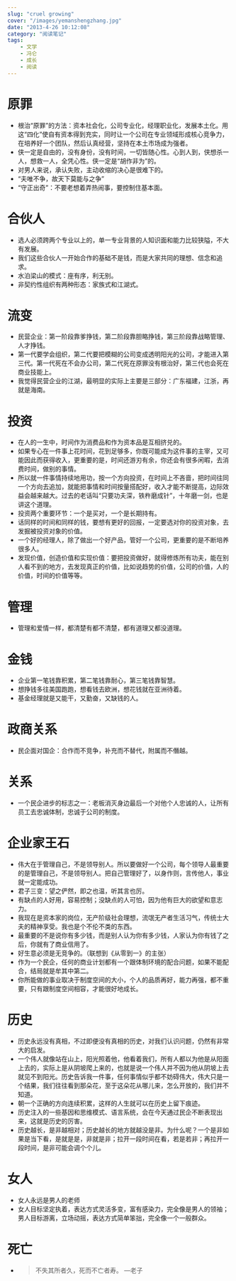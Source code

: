 ```yaml
---
slug: "cruel growing"
cover: "/images/yemanshengzhang.jpg"
date: "2013-4-26 10:12:08"
category: "阅读笔记"
tags:
    - 文学
    - 冯仑
    - 成长
    - 阅读
---
```

# 原罪

- 根治“原罪”的方法：资本社会化，公司专业化，经理职业化，发展本土化。用这“四化”使自有资本得到充实，同时让一个公司在专业领域形成核心竞争力，在培养好一个团队，然后认真经营，坚持在本土市场成为强者。
- 侠一定是自由的，没有身份，没有时间，一切皆随心性。心到人到，侠想杀一人，想救一人，全凭心性。侠一定是“胡作非为”的。
- 对男人来说，承认失败，主动收缩的决心是很难下的。
- “夫唯不争，故天下莫能与之争”
- “守正出奇”：不要老想着弄热闹事，要控制住基本面。

# 合伙人

- 选人必须跨两个专业以上的，单一专业背景的人知识面和能力比较狭隘，不大有发展。
- 我们这些合伙人一开始合作的基础不是钱，而是大家共同的理想、信念和追求。
- 水泊梁山的模式：座有序，利无别。
- 非契约性组织有两种形态：家族式和江湖式。

# 流变

- 民营企业：第一阶段靠爹挣钱，第二阶段靠胆略挣钱，第三阶段靠战略管理、人才挣钱。
- 第一代要学会组织，第二代要把模糊的公司变成透明阳光的公司，才能进入第三代。第一代死在不会办公司，第二代死在原罪没有根治好，第三代也会死在商业技能上。
- 我觉得民营企业的江湖，最明显的实际上主要是三部分：广东福建，江浙，再就是海南。

# 投资

- 在人的一生中，时间作为消费品和作为资本品是互相挤兑的。
- 如果专心在一件事上花时间，花到足够多，你既可能成为这件事的主宰，又可能因此而获得收入，更重要的是，时间还游刃有余，你还会有很多闲暇，去消费时间，做别的事情。
- 所以就一件事情持续地用功，按一个方向投资，在时间上不吝啬，把时间往同一个方向去追加，就能把事情和时间按量搭配好，收入才能不断提高，边际效益会越来越大。过去的老话叫“只要功夫深，铁杵磨成针”，十年磨一剑，也是讲这个道理。
- 投资两个重要环节：一个是买对，一个是长期持有。
- 话同样的时间和同样的钱，要想有更好的回报，一定要选对你的投资对象，去发掘被投资对象的价值。
- 一个好的经理人，除了做出一个好产品，管好一个公司，更重要的是不断培养很多人。
- 发现价值，创造价值和实现价值：要把投资做好，就得修炼所有功夫，能在别人看不到的地方，去发现真正的价值，比如说趋势的价值，公司的价值，人的价值，时间的价值等等。

# 管理

- 管理和爱情一样，都清楚有都不清楚，都有道理又都没道理。



# 金钱

- 企业第一笔钱靠积累，第二笔钱靠耐心，第三笔钱靠智慧。
- 想挣钱多往美国跑跑，想看钱去欧洲，想花钱就在亚洲待着。
- 基金经理就是又能干，又勤奋，又缺钱的人。

# 政商关系

- 民企面对国企：合作而不竞争，补充而不替代，附属而不僭越。

# 关系

- 一个民企进步的标志之一：老板消灭身边最后一个对他个人忠诚的人，让所有员工去忠诚体制，忠诚于公司的制度。

# 企业家王石

- 伟大在于管理自己，不是领导别人。所以要做好一个公司，每个领导人最重要的是管理自己，不是领导别人。把自己管理好了，以身作则，言传他人，事业就一定能成功。
- 君子三变：望之俨然，即之也温，听其言也厉。
- 有缺点的人好用，容易控制；没缺点的人可怕，因为他有巨大的欲望和意志力。
- 我现在是资本家的岗位，无产阶级社会理想，流氓无产者生活习气，传统士大夫的精神享受。我也是个不伦不类的东西。
- 最重要的不是说你有多少钱，而是别人认为你有多少钱，人家认为你有钱了之后，你就有了商业信用了。
- 好生意必须是无竞争的。（联想到《从零到一》的主张）
- 作为一个民企，任何的商业计划都有一个跟体制环境的配合问题，如果不能配合，结局就是牟其中第二。
- 你所能做的事业取决于制度空间的大小，个人的品质再好，能力再强，都不重要，只有跟制度空间相容，才能很好地成长。

# 历史

- 历史永远没有真相，不过即便没有真相的历史，对我们认识问题，仍然有非常大的启发。
- 一个伟人就像站在山上，阳光照着他，他看着我们，所有人都以为他是从阳面上去的，实际上是从阴坡爬上来的，也就是说一个伟人并不因为他从阴坡上去就见不到阳光。历史告诉我一件事，任何事情似乎都不妨碍伟大，伟大只是一个结果，我们往往看到那朵花，至于这朵花从哪儿来，怎么开放的，我们并不知道。
- 朝一个正确的方向连续积累，这样的人生就可以在历史上留下痕迹。
- 历史注入的一些基因和思维模式、语言系统，会在今天通过民企不断表现出来，这就是历史的厉害。
- 历史越长，是非越相对；历史越长的地方就越没是非。为什么呢？一个是非如果是当下看，是就是是，非就是非；拉开一段时间在看，若是若非；再拉开一段时间，是非可能会调个个儿。

# 女人

- 女人永远是男人的老师
- 女人目标坚定执着，表达方式灵活多变，富有感染力，完全像是男人的领袖；男人目标游离，立场动摇，表达方式简单笨拙，完全像一个一般群众。

# 死亡

- > 不失其所者久，死而不亡者寿。           —老子